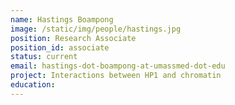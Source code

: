 ```yaml
---
name: Hastings Boampong
image: /static/img/people/hastings.jpg 
position: Research Associate
position_id: associate
status: current
email: hastings-dot-boampong-at-umassmed-dot-edu
project: Interactions between HP1 and chromatin
education:
---
```

